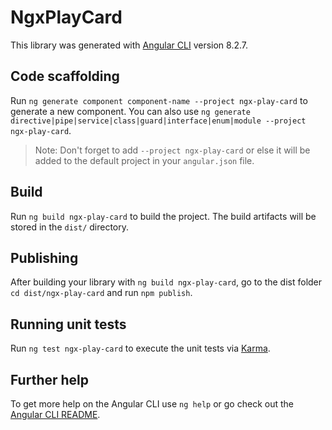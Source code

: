 # NgxPlayCard

This library was generated with [Angular CLI](https://github.com/angular/angular-cli) version 8.2.7.

## Code scaffolding

Run `ng generate component component-name --project ngx-play-card` to generate a new component. You can also use `ng generate directive|pipe|service|class|guard|interface|enum|module --project ngx-play-card`.
> Note: Don't forget to add `--project ngx-play-card` or else it will be added to the default project in your `angular.json` file. 

## Build

Run `ng build ngx-play-card` to build the project. The build artifacts will be stored in the `dist/` directory.

## Publishing

After building your library with `ng build ngx-play-card`, go to the dist folder `cd dist/ngx-play-card` and run `npm publish`.

## Running unit tests

Run `ng test ngx-play-card` to execute the unit tests via [Karma](https://karma-runner.github.io).

## Further help

To get more help on the Angular CLI use `ng help` or go check out the [Angular CLI README](https://github.com/angular/angular-cli/blob/master/README.md).

